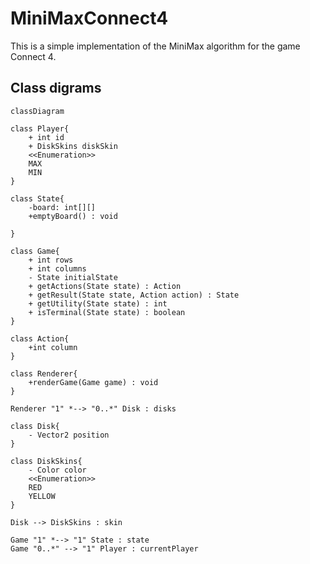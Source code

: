 # MiniMaxConnect4

This is a simple implementation of the MiniMax algorithm for the game Connect 4.

## Class digrams

```mermaid
classDiagram

class Player{
    + int id
    + DiskSkins diskSkin
    <<Enumeration>>
    MAX
    MIN
}

class State{
    -board: int[][]
    +emptyBoard() : void

}

class Game{
    + int rows
    + int columns
    - State initialState
    + getActions(State state) : Action
    + getResult(State state, Action action) : State
    + getUtility(State state) : int
    + isTerminal(State state) : boolean
}

class Action{
    +int column
}

class Renderer{
    +renderGame(Game game) : void
}

Renderer "1" *--> "0..*" Disk : disks

class Disk{
    - Vector2 position
}

class DiskSkins{
    - Color color
    <<Enumeration>>
    RED
    YELLOW
}

Disk --> DiskSkins : skin

Game "1" *--> "1" State : state
Game "0..*" --> "1" Player : currentPlayer

```
